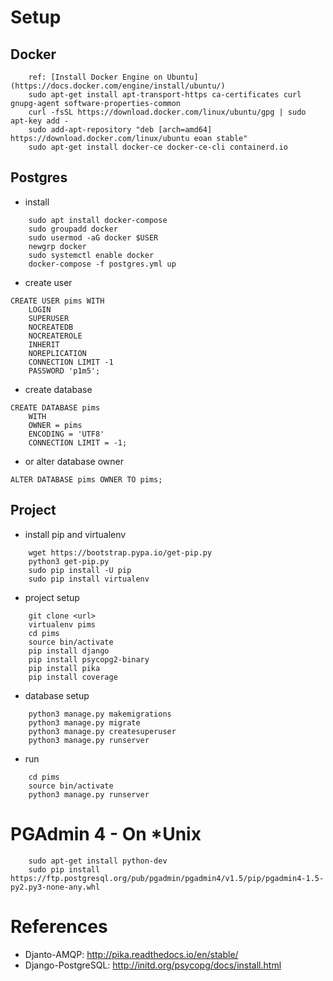 # Setup

## Docker

```
    ref: [Install Docker Engine on Ubuntu](https://docs.docker.com/engine/install/ubuntu/)
    sudo apt-get install apt-transport-https ca-certificates curl gnupg-agent software-properties-common
    curl -fsSL https://download.docker.com/linux/ubuntu/gpg | sudo apt-key add -
    sudo add-apt-repository "deb [arch=amd64] https://download.docker.com/linux/ubuntu eoan stable"
    sudo apt-get install docker-ce docker-ce-cli containerd.io
```

## Postgres

* install

```
    sudo apt install docker-compose
    sudo groupadd docker
    sudo usermod -aG docker $USER
    newgrp docker
    sudo systemctl enable docker
    docker-compose -f postgres.yml up
```

* create user

```
CREATE USER pims WITH
	LOGIN
	SUPERUSER
	NOCREATEDB
	NOCREATEROLE
	INHERIT
	NOREPLICATION
	CONNECTION LIMIT -1
	PASSWORD 'p1m5';
```

* create database

```
CREATE DATABASE pims
    WITH 
    OWNER = pims
    ENCODING = 'UTF8'
    CONNECTION LIMIT = -1;
```

* or alter database owner

```
ALTER DATABASE pims OWNER TO pims;
```

## Project

* install pip and virtualenv

```
    wget https://bootstrap.pypa.io/get-pip.py
    python3 get-pip.py
    sudo pip install -U pip
    sudo pip install virtualenv
```

* project setup

```
	git clone <url>
	virtualenv pims
	cd pims
	source bin/activate
	pip install django
	pip install psycopg2-binary
	pip install pika
	pip install coverage
```

* database setup

```
    python3 manage.py makemigrations
	python3 manage.py migrate
	python3 manage.py createsuperuser
	python3 manage.py runserver
```

* run

```
	cd pims
	source bin/activate
	python3 manage.py runserver
```

# PGAdmin 4 - On *Unix

```
	sudo apt-get install python-dev
	sudo pip install https://ftp.postgresql.org/pub/pgadmin/pgadmin4/v1.5/pip/pgadmin4-1.5-py2.py3-none-any.whl
```

# References

* Djanto-AMQP: http://pika.readthedocs.io/en/stable/
* Django-PostgreSQL: http://initd.org/psycopg/docs/install.html
